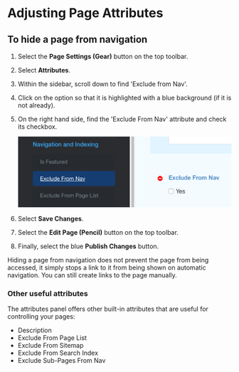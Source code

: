 # Adjusting Page Attributes

## To hide a page from navigation

1. Select the **Page Settings \(Gear\)** button on the top toolbar. 
2. Select **Attributes**.
3. Within the sidebar, scroll down to find 'Exclude from Nav'. 
4. Click on the option so that it is highlighted with a blue background \(if it is not already\).
5. On the right hand side, find the 'Exclude From Nav' attribute and check its checkbox.

   ![](../.gitbook/assets/excludenav.png)

6. Select **Save Changes**.
7. Select the **Edit Page \(Pencil\)** button on the top toolbar.
8. Finally, select the blue **Publish Changes** button.

Hiding a page from navigation does not prevent the page from being accessed, it simply stops a link to it from being shown on automatic navigation. You can still create links to the page manually.

### Other useful attributes

The attributes panel offers other built-in attributes that are useful for controlling your pages:

* Description
* Exclude From Page List
* Exclude From Sitemap
* Exclude From Search Index 
* Exclude Sub-Pages From Nav

